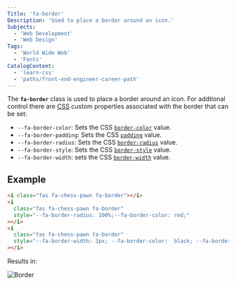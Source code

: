 ```yaml
---
Title: 'fa-border'
Description: 'Used to place a border around an icon.'
Subjects:
  - 'Web Development'
  - 'Web Design'
Tags:
  - 'World Wide Web'
  - 'Fonts'
CatalogContent:
  - 'learn-css'
  - 'paths/front-end-engineer-career-path'
---
```


The **`fa-border`** class is used to place a border around an icon. For addtional control there are [CSS](https://www.codecademy.com/resources/docs/css) custom properties associated with the border that can be set:

- `--fa-border-color`: Sets the CSS [`border-color`](https://www.codecademy.com/resources/docs/css/borders/border-color) value.
- `--fa-border-padding`: Sets the CSS [`padding`](https://www.codecademy.com/resources/docs/css/padding) value.
- `--fa-border-radius`: Sets the CSS [`border-radius`](https://www.codecademy.com/resources/docs/css/borders/border-radius) value.
- `--fa-border-style`: Sets the CSS [`border-style`](https://www.codecademy.com/resources/docs/css/borders/border-style) value.
- `--fa-border-width`: sets the CSS [`border-width`](https://www.codecademy.com/resources/docs/css/borders/border-width) value.

## Example

```html
<i class="fas fa-chess-pawn fa-border"></i>
<i
  class="fas fa-chess-pawn fa-border"
  style="--fa-border-radius: 100%;--fa-border-color: red;"
></i>
<i
  class="fas fa-chess-pawn fa-border"
  style="--fa-border-width: 3px; --fa-border-color:  black; --fa-border-style: dotted;"
></i>
```

Results in:

![Border](https://raw.githubusercontent.com/Codecademy/docs/main/media/font-awesome-border.png)
